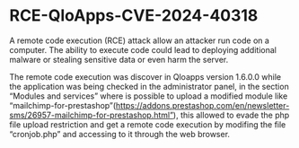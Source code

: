 # RCE-QloApps-CVE-2024-40318
A remote code execution (RCE) attack allow an attacker run code on a  computer. The ability to execute code could lead  to deploying additional malware or stealing sensitive data or even harm the server.

The remote code execution was discover in Qloapps version 1.6.0.0 while the application was being checked in the administrator panel, in the section “Modules  and services” where is possible to upload a modified module like “mailchimp-for-prestashop”(https://addons.prestashop.com/en/newsletter-sms/26957-mailchimp-for-prestashop.html”), this allowed to evade the php file upload restriction and get a remote code execution by modifing the file “cronjob.php” and accessing to it through the web browser.
